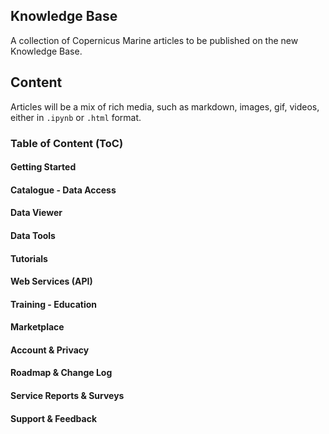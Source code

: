 ## Knowledge Base

A collection of Copernicus Marine articles to be published on the new Knowledge Base.

## Content

Articles will be a mix of rich media, such as markdown, images, gif, videos, either in `.ipynb` or `.html` format.

### Table of Content (ToC)

#### Getting Started

#### Catalogue - Data Access

#### Data Viewer

#### Data Tools

#### Tutorials

#### Web Services (API)

#### Training - Education

#### Marketplace

#### Account & Privacy

#### Roadmap & Change Log

#### Service Reports & Surveys

#### Support & Feedback
